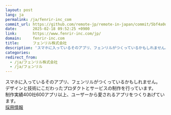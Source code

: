 ```yaml
---
layout: post
lang: ja
permalink: /ja/fenrir-inc_com
commit_url: https://github.com/remote-jp/remote-in-japan/commit/5bf4a0d17ae322f8f3b3c657632321a1919274ea
date:       2025-02-18 09:52:25 +0900
link:       https://www.fenrir-inc.com/jp/
domain:     fenrir-inc.com
title:      フェンリル株式会社
description: 'スマホに入っているそのアプリ、フェンリルがつくっているかもしれません。 デザインと技術にこだわったプロダクトとサービスの制作を行っています。 制作実績400社600アプリ以上、ユーザーから愛されるアプリをつくりあげています。 採用情報'
categories: 
redirect_from:
  - /ja/フェンリル株式会社
  - /ja/フェンリル
---
```


<p>スマホに入っているそのアプリ、フェンリルがつくっているかもしれません。<br />デザインと技術にこだわったプロダクトとサービスの制作を行っています。<br />制作実績400社600アプリ以上、ユーザーから愛されるアプリをつくりあげています。<br /><a href="https://recruit.fenrir-inc.com/">採用情報</a></p>
